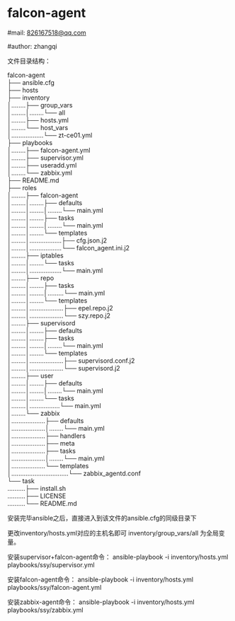 # falcon-agent

#mail: 826167518@qq.com

#author: zhangqi

文件目录结构：

falcon-agent <br />
├── ansible.cfg <br />
├── hosts<br />
├── inventory<br />
│........├── group_vars<br />
│........│........└── all<br />
│........├── hosts.yml<br />
│........└── host_vars<br />
│..................└── zt-ce01.yml<br />
├── playbooks<br />
│........├── falcon-agent.yml<br />
│........├── supervisor.yml<br />
│........├── useradd.yml<br />
│........└── zabbix.yml<br />
├── README.md<br />
├── roles<br />
│........├── falcon-agent<br />
│........│........├── defaults<br />
│........│........│........└── main.yml<br />
│........│........├── tasks<br />
│........│........│........└── main.yml<br />
│........│........└── templates<br />
│........│..................├── cfg.json.j2<br />
│........│..................└── falcon_agent.ini.j2<br />
│........├── iptables<br />
│........│........└── tasks<br />
│........│..................└── main.yml<br />
│........├── repo<br />
│........│........├── tasks<br />
│........│........│.........└── main.yml<br />
│........│........└── templates<br />
│........│...................├── epel.repo.j2<br />
│........│...................└── szy.repo.j2<br />
│........├── supervisord<br />
│........│........├── defaults<br />
│........│........├── tasks<br />
│........│........│........└── main.yml<br />
│........│........└── templates<br />
│........│...................├── supervisord.conf.j2<br />
│........│...................└── supervisord.j2<br />
│........├── user<br />
│........│........├── defaults<br />
│........│........│........└── main.yml<br />
│........│........└── tasks<br />
│........│.................└── main.yml<br />
│........└── zabbix<br />
│...................├── defaults<br />
│...................│........└── main.yml<br />
│...................├── handlers<br />
│...................├── meta<br />
│...................├── tasks<br />
│...................│........└── main.yml<br />
│...................└── templates<br />
│................................└── zabbix_agentd.conf<br />
└── task<br />
..........├── install.sh<br />
..........├── LICENSE<br />
..........└── README.md<br />


安装完毕ansible之后，直接进入到该文件的ansible.cfg的同级目录下

更改inventory/hosts.yml对应的主机名即可
inventory/group_vars/all 为全局变量。

安装supervisor+falcon-agent命令：
ansible-playbook -i inventory/hosts.yml playbooks/ssy/supervisor.yml 

安装falcon-agent命令：
ansible-playbook -i inventory/hosts.yml playbooks/ssy/falcon-agent.yml

安装zabbix-agent命令：
ansible-playbook -i inventory/hosts.yml playbooks/ssy/zabbix.yml
